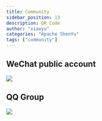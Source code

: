 ```yaml
---
title: Community
sidebar_position: 13
description: QR Code
author: "xiaoyu"
categories: "Apache ShenYu"
tags: ["community"]
---
```


## WeChat public account
![](/img/qrcode/WechatIMG127.jpeg)

## QQ Group
![](/img/community/qq_group.jpg)
